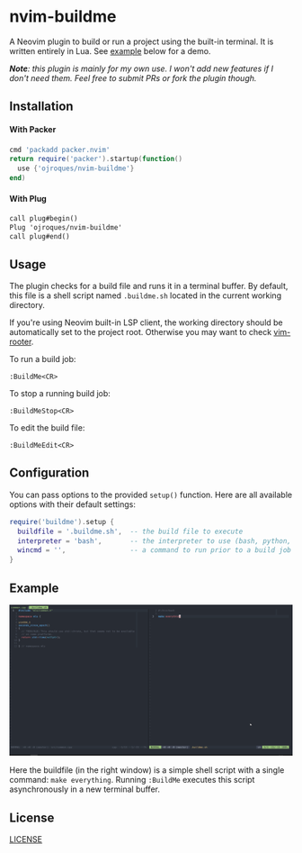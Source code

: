 # nvim-buildme

A Neovim plugin to build or run a project using the built-in terminal. It is
written entirely in Lua. See [example](#example) below for a demo.

_**Note**: this plugin is mainly for my own use. I won't add new features if I
don't need them. Feel free to submit PRs or fork the plugin though._

## Installation

#### With Packer
```lua
cmd 'packadd packer.nvim'
return require('packer').startup(function()
  use {'ojroques/nvim-buildme'}
end)
```

#### With Plug
```vim
call plug#begin()
Plug 'ojroques/nvim-buildme'
call plug#end()
```

## Usage
The plugin checks for a build file and runs it in a terminal buffer. By default,
this file is a shell script named `.buildme.sh` located in the current working
directory.

If you're using Neovim built-in LSP client, the working directory should be
automatically set to the project root. Otherwise you may want to check
[vim-rooter](https://github.com/airblade/vim-rooter).

To run a build job:
```vim
:BuildMe<CR>
```

To stop a running build job:
```vim
:BuildMeStop<CR>
```

To edit the build file:
```vim
:BuildMeEdit<CR>
```

## Configuration
You can pass options to the provided `setup()` function. Here are all available
options with their default settings:
```lua
require('buildme').setup {
  buildfile = '.buildme.sh',  -- the build file to execute
  interpreter = 'bash',       -- the interpreter to use (bash, python, ...)
  wincmd = '',                -- a command to run prior to a build job (split, vsplit, ...)
}
```

## Example
![demo](./demo.gif)

Here the buildfile (in the right window) is a simple shell script with a single
command: `make everything`. Running `:BuildMe` executes this script
asynchronously in a new terminal buffer.

## License
[LICENSE](./LICENSE)
